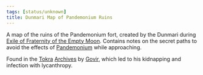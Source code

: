 ```yaml
---
tags: [status/unknown]
title: Dunmari Map of Pandemonium Ruins
---
```


A map of the ruins of the Pandemonium fort, created by the Dunmari during [Exile of Fraternity of the Empty Moon](<../../../../events/1600s/exile-of-fraternity-of-the-empty-moon.md>). Contains notes on the secret paths to avoid the effects of [Pandemonium](<../../../../cosmology/multiverse/spiritual-realms/primal-realms/pandemonium.md>) while approaching.

Found in the [Tokra](<../../../../gazetteer/greater-dunmar/realms/dunmar/central-dunmar/tokra/tokra.md>) [Archives](<../../../../gazetteer/greater-dunmar/realms/dunmar/central-dunmar/tokra/archives.md>) by [Govir](<../../../../people/dunmari/govir.md>), which led to his kidnapping and infection with lycanthropy. 



